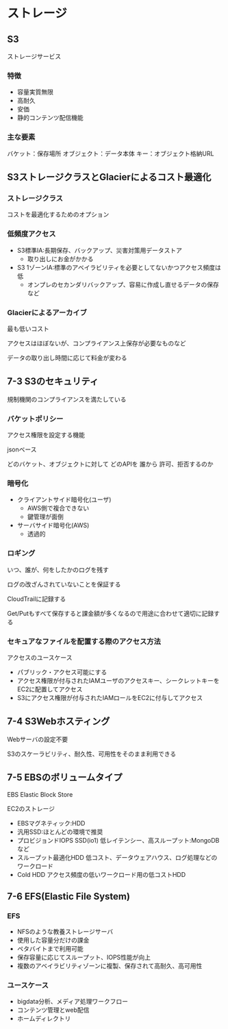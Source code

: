 # ストレージ

## S3

ストレージサービス

### 特徴

* 容量実質無限
* 高耐久
* 安価
* 静的コンテンツ配信機能

### 主な要素

バケット：保存場所
オブジェクト：データ本体
キー：オブジェクト格納URL

## S3ストレージクラスとGlacierによるコスト最適化

### ストレージクラス

コストを最適化するためのオプション

### 低頻度アクセス

* S3標準IA:長期保存、バックアップ、災害対策用データストア
  * 取り出しにお金がかかる
* S3 1ゾーンIA:標準のアベイラビリティを必要としてないかつアクセス頻度は低
  * オンプレのセカンダリバックアップ、容易に作成し直せるデータの保存など

### Glacierによるアーカイブ

最も低いコスト

アクセスはほぼないが、コンプライアンス上保存が必要なものなど

データの取り出し時間に応じて料金が変わる

## 7-3 S3のセキュリティ

規制機関のコンプライアンスを満たしている

### バケットポリシー

アクセス権限を設定する機能

jsonベース

どのバケット、オブジェクトに対して
どのAPIを
誰から
許可、拒否するのか

### 暗号化

* クライアントサイド暗号化(ユーザ)
  * AWS側で複合できない
  * 鍵管理が面倒
* サーバサイド暗号化(AWS)
  * 透過的

### ロギング

いつ、誰が、何をしたかのログを残す

ログの改ざんされていないことを保証する

CloudTrailに記録する

Get/Putもすべて保存すると課金額が多くなるので用途に合わせて適切に記録する

### セキュアなファイルを配置する際のアクセス方法

アクセスのユースケース

* パブリック・アクセス可能にする
* アクセス権限が付与されたIAMユーザのアクセスキー、シークレットキーをEC2に配置してアクセス
* S3にアクセス権限が付与されたIAMロールをEC2に付与してアクセス

## 7-4 S3Webホスティング

Webサーバの設定不要

S3のスケーラビリティ、耐久性、可用性をそのまま利用できる

## 7-5 EBSのボリュームタイプ

EBS Elastic Block Store

EC2のストレージ

* EBSマグネティック:HDD
* 汎用SSD:ほとんどの環境で推奨
* プロビジョンドIOPS SSD(io1) 低レイテンシー、高スループット:MongoDBなど
* スループット最適化HDD 低コスト、データウェアハウス、ログ処理などのワークロード
* Cold HDD アクセス頻度の低いワークロード用の低コストHDD

## 7-6 EFS(Elastic File System)

### EFS

* NFSのような教養ストレージサーバ
* 使用した容量分だけの課金
* ペタバイトまで利用可能
* 保存容量に応じてスループット、IOPS性能が向上
* 複数のアベイラビリティゾーンに複製、保存されて高耐久、高可用性

### ユースケース

* bigdata分析、メディア処理ワークフロー
* コンテンツ管理とweb配信
* ホームディレクトリ





